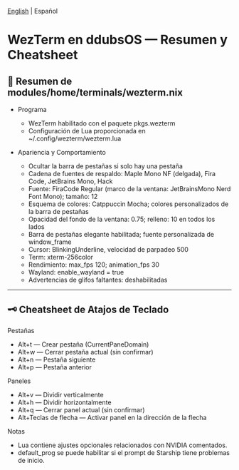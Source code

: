 [English](./wezterm.cheatsheet.md) | Español

# WezTerm en ddubsOS — Resumen y Cheatsheet
## 🚀 Resumen de modules/home/terminals/wezterm.nix

- Programa
  - WezTerm habilitado con el paquete pkgs.wezterm
  - Configuración de Lua proporcionada en ~/.config/wezterm/wezterm.lua

- Apariencia y Comportamiento
  - Ocultar la barra de pestañas si solo hay una pestaña
  - Cadena de fuentes de respaldo: Maple Mono NF (delgada), Fira Code, JetBrains Mono, Hack
  - Fuente: FiraCode Regular (marco de la ventana: JetBrainsMono Nerd Font Mono); tamaño: 12
  - Esquema de colores: Catppuccin Mocha; colores personalizados de la barra de pestañas
  - Opacidad del fondo de la ventana: 0.75; relleno: 10 en todos los lados
  - Barra de pestañas elegante habilitada; fuente personalizada de window_frame
  - Cursor: BlinkingUnderline, velocidad de parpadeo 500
  - Term: xterm-256color
  - Rendimiento: max_fps 120; animation_fps 30
  - Wayland: enable_wayland = true
  - Advertencias de glifos faltantes: deshabilitadas

---

## 🗝️ Cheatsheet de Atajos de Teclado

Pestañas
- Alt+t — Crear pestaña (CurrentPaneDomain)
- Alt+w — Cerrar pestaña actual (sin confirmar)
- Alt+n — Pestaña siguiente
- Alt+p — Pestaña anterior

Paneles
- Alt+v — Dividir verticalmente
- Alt+h — Dividir horizontalmente
- Alt+q — Cerrar panel actual (sin confirmar)
- Alt+Teclas de flecha — Activar panel en la dirección de la flecha

Notas
- Lua contiene ajustes opcionales relacionados con NVIDIA comentados.
- default_prog se puede habilitar si el prompt de Starship tiene problemas de inicio.
